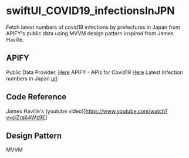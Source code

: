 # swiftUI_COVID19_infectionsInJPN
Fetch latest numbers of covid19 infections by prefectures in Japan from APIFY's public data using MVVM design pattern inspired from James Haville.

## APIFY
Public Data Provider. [Here](https://apify.com/)
APIFY - APIs for Covid19  [Here](https://apify.com/covid-19)
Latest Infection numbers in Japan [url](https://api.apify.com/v2/key-value-stores/YbboJrL3cgVfkV1am/records/LATEST?disableRedirect=true)

## Code Reference
James Haville's (youtube video)[https://www.youtube.com/watch?v=olZra64Wz9E] 

## Design Pattern
MVVM
